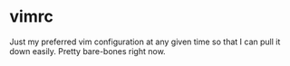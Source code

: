 # vimrc
Just my preferred vim configuration at any given time so that I can pull it down easily. Pretty bare-bones right now.
